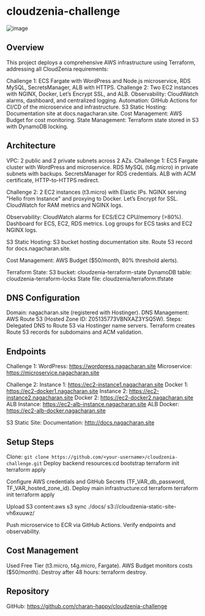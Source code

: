 # cloudzenia-challenge

![image](https://github.com/user-attachments/assets/398be53a-6858-4e98-9752-33b8d7b0bc3a)


## Overview

This project deploys a comprehensive AWS infrastructure using Terraform, addressing all CloudZenia requirements:

Challenge 1: ECS Fargate with WordPress and Node.js microservice, RDS MySQL, SecretsManager, ALB with HTTPS.
Challenge 2: Two EC2 instances with NGINX, Docker, Let’s Encrypt SSL, and ALB.
Observability: CloudWatch alarms, dashboard, and centralized logging.
Automation: GitHub Actions for CI/CD of the microservice and infrastructure.
S3 Static Hosting: Documentation site at docs.nagacharan.site.
Cost Management: AWS Budget for cost monitoring.
State Management: Terraform state stored in S3 with DynamoDB locking.

## Architecture

VPC: 2 public and 2 private subnets across 2 AZs.
Challenge 1:
ECS Fargate cluster with WordPress and microservice.
RDS MySQL (t4g.micro) in private subnets with backups.
SecretsManager for RDS credentials.
ALB with ACM certificate, HTTP-to-HTTPS redirect.


Challenge 2:
2 EC2 instances (t3.micro) with Elastic IPs.
NGINX serving "Hello from Instance" and proxying to Docker.
Let’s Encrypt for SSL.
CloudWatch for RAM metrics and NGINX logs.


Observability:
CloudWatch alarms for ECS/EC2 CPU/memory (>80%).
Dashboard for ECS, EC2, RDS metrics.
Log groups for ECS tasks and EC2 NGINX logs.


S3 Static Hosting:
S3 bucket hosting documentation site.
Route 53 record for docs.nagacharan.site.


Cost Management:
AWS Budget ($50/month, 80% threshold alerts).


Terraform State:
S3 bucket: cloudzenia-terraform-state
DynamoDB table: cloudzenia-terraform-locks
State file: cloudzenia/terraform.tfstate



## DNS Configuration

Domain: nagacharan.site (registered with Hostinger).
DNS Management: AWS Route 53 (Hosted Zone ID: Z05135773VBNXAZ3YSQ5W).
Steps:
Delegated DNS to Route 53 via Hostinger name servers.
Terraform creates Route 53 records for subdomains and ACM validation.



## Endpoints

Challenge 1:
WordPress: https://wordpress.nagacharan.site
Microservice: https://microservice.nagacharan.site


Challenge 2:
Instance 1: https://ec2-instance1.nagacharan.site
Docker 1: https://ec2-docker1.nagacharan.site
Instance 2: https://ec2-instance2.nagacharan.site
Docker 2: https://ec2-docker2.nagacharan.site
ALB Instance: https://ec2-alb-instance.nagacharan.site
ALB Docker: https://ec2-alb-docker.nagacharan.site


S3 Static Site:
Documentation: http://docs.nagacharan.site



## Setup Steps

Clone: `git clone https://github.com/<your-username>/cloudzenia-challenge.git`
Deploy backend resources:cd bootstrap
terraform init
terraform apply


Configure AWS credentials and GitHub Secrets (TF_VAR_db_password, TF_VAR_hosted_zone_id).
Deploy main infrastructure:cd terraform
terraform init
terraform apply


Upload S3 content:aws s3 sync ./docs/ s3://cloudzenia-static-site-vh6xuuwz/


Push microservice to ECR via GitHub Actions.
Verify endpoints and observability.


## Cost Management

Used Free Tier (t3.micro, t4g.micro, Fargate).
AWS Budget monitors costs ($50/month).
Destroy after 48 hours: terraform destroy.

## Repository

GitHub: https://github.com/charan-happy/cloudzenia-challenge



